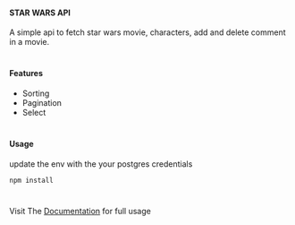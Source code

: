 #### STAR WARS API

A simple api to fetch star wars movie, characters, add and delete comment in a movie.

#

#### Features

- Sorting
- Pagination
- Select

#

#### Usage

update the env with the your postgres credentials

```
npm install
```

#

Visit The [Documentation](https://documenter.getpostman.com/view/6045157/UVCBB4n4) for full usage
